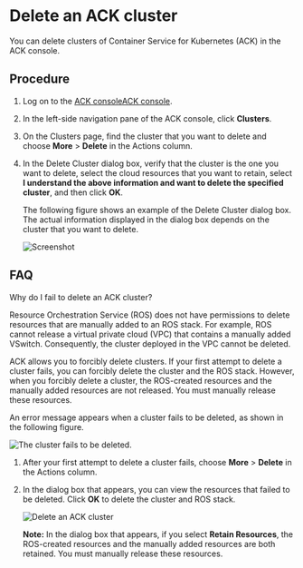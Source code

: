 # Delete an ACK cluster

You can delete clusters of Container Service for Kubernetes \(ACK\) in the ACK console.

## Procedure

1.  Log on to the [ACK console](https://cs.console.aliyun.com)[ACK console](https://partners-intl.console.aliyun.com/#/cs).

2.  In the left-side navigation pane of the ACK console, click **Clusters**.

3.  On the Clusters page, find the cluster that you want to delete and choose **More** \> **Delete** in the Actions column.

4.  In the Delete Cluster dialog box, verify that the cluster is the one you want to delete, select the cloud resources that you want to retain, select **I understand the above information and want to delete the specified cluster**, and then click **OK**.

    The following figure shows an example of the Delete Cluster dialog box. The actual information displayed in the dialog box depends on the cluster that you want to delete.

    ![Screenshot](https://static-aliyun-doc.oss-accelerate.aliyuncs.com/assets/img/en-US/0535359951/p51017.png)


## FAQ

Why do I fail to delete an ACK cluster?

Resource Orchestration Service \(ROS\) does not have permissions to delete resources that are manually added to an ROS stack. For example, ROS cannot release a virtual private cloud \(VPC\) that contains a manually added VSwitch. Consequently, the cluster deployed in the VPC cannot be deleted.

ACK allows you to forcibly delete clusters. If your first attempt to delete a cluster fails, you can forcibly delete the cluster and the ROS stack. However, when you forcibly delete a cluster, the ROS-created resources and the manually added resources are not released. You must manually release these resources.

An error message appears when a cluster fails to be deleted, as shown in the following figure.

![The cluster fails to be deleted.](https://static-aliyun-doc.oss-accelerate.aliyuncs.com/assets/img/en-US/1535359951/p10861.png)

1.  After your first attempt to delete a cluster fails, choose **More** \> **Delete** in the Actions column.
2.  In the dialog box that appears, you can view the resources that failed to be deleted. Click **OK** to delete the cluster and ROS stack.

    ![Delete an ACK cluster](https://static-aliyun-doc.oss-accelerate.aliyuncs.com/assets/img/en-US/1535359951/p10862.png)

    **Note:** In the dialog box that appears, if you select **Retain Resources**, the ROS-created resources and the manually added resources are both retained. You must manually release these resources.


